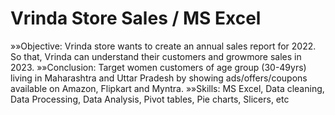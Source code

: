# Vrinda Store Sales / MS Excel


»»Objective: Vrinda store wants to create an annual sales report for 2022. So that, Vrinda can understand their customers and growmore sales in 2023.
»»Conclusion: Target women customers of age group (30-49yrs) living in Maharashtra and Uttar Pradesh by showing ads/offers/coupons available on Amazon, Flipkart and Myntra.
»»Skills: MS Excel, Data cleaning, Data Processing, Data Analysis, Pivot tables, Pie charts, Slicers, etc
